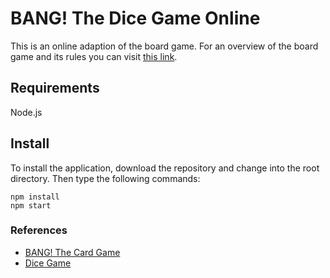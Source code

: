 # BANG! The Dice Game Online
This is an online adaption of the board game. For an overview of the board game and its rules you can visit [this link](https://www.ultraboardgames.com/bang/dice-game-rules.php).

## Requirements
Node.js

## Install
To install the application, download the repository and change into the root directory. Then type the following commands:
```
npm install
npm start
```

### References

- [BANG! The Card Game](https://github.com/dagothig/node-bang)
- [Dice Game](https://github.com/sabival89/dice-game)
